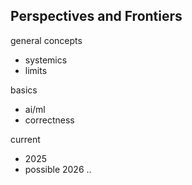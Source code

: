 
## Perspectives and Frontiers

general concepts 
* systemics
* limits

basics
* ai/ml
* correctness

current
* 2025
* possible 2026 ..
